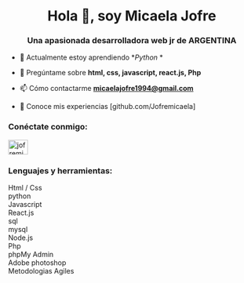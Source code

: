 <h1 align="center">Hola 👋, soy Micaela Jofre</h1>
<h3 align="center">Una apasionada desarrolladora web jr de ARGENTINA</h3>

- 🌱 Actualmente estoy aprendiendo **Python* *

- 💬 Pregúntame sobre **html, css, javascript, react.js, Php**

- 📫 Cómo contactarme **micaelajofre1994@gmail.com**

- 📄 Conoce mis experiencias [github.com/Jofremicaela]

<h3 align="left">Conéctate conmigo:</h3>
<p align="left">
<a href="https://linkedin.com/in/jofremicaela-developer" target=" blank"><img align="center" src="https://raw.githubusercontent.com/rahuldkjain/github-profile-readme-generator/master/src/images/icons/Social/linked-in-alt.svg" alt="jofremicaela-desarrollador" height="30" width="40" /></a>
</p>

<h3 align="left">Lenguajes y herramientas:</h3>

Html / Css <br>
python<br>
Javascript<br>
React.js<br>
sql <br>
mysql <br>
Node.js<br>
Php <br>
phpMy Admin <br>
Adobe photoshop <br>
Metodologias Agiles <br>
